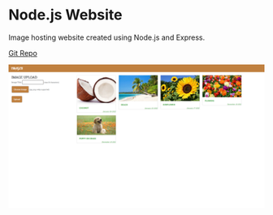 # Node.js Website
Image hosting website created using Node.js and Express.  

[Git Repo](https://github.com/grepsedawkcat/image-hosting-website)  

![Image](Untitled.png)
